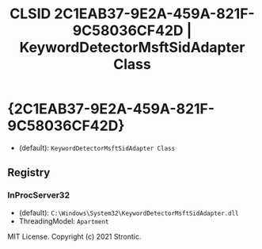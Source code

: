 ﻿---
title: "CLSID 2C1EAB37-9E2A-459A-821F-9C58036CF42D | KeywordDetectorMsftSidAdapter Class"
excerpt: What is COM-Object CLSID 2C1EAB37-9E2A-459A-821F-9C58036CF42D?
---

# {2C1EAB37-9E2A-459A-821F-9C58036CF42D}

* (default): `KeywordDetectorMsftSidAdapter Class`

## Registry


### InProcServer32

* (default): `C:\Windows\System32\KeywordDetectorMsftSidAdapter.dll`
* ThreadingModel: `Apartment`

MIT License. Copyright (c) 2021 Strontic.


